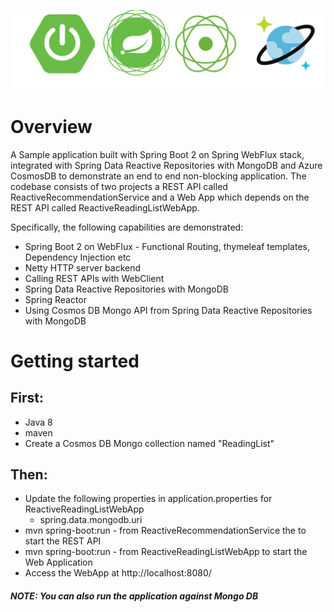 ![Reactive non-blocking Application with Spring Boot 2 on Spring WebFlux stack, Spring Data Reactive Repositories](logo.png)

# Overview
A Sample application built with Spring Boot 2 on Spring WebFlux stack, integrated with Spring Data Reactive Repositories with MongoDB and Azure CosmosDB to demonstrate an end to end non-blocking application. The codebase consists of two projects a REST API called ReactiveRecommendationService and a Web App which depends on the REST API called ReactiveReadingListWebApp.

Specifically, the following capabilities are demonstrated:
* Spring Boot 2 on WebFlux - Functional Routing, thymeleaf templates, Dependency Injection etc
* Netty HTTP server backend
* Calling REST APIs with WebClient
* Spring Data Reactive Repositories with MongoDB
* Spring Reactor 
* Using Cosmos DB Mongo API from Spring Data Reactive Repositories with MongoDB

# Getting started

## First:
 * Java 8
 * maven
 * Create a Cosmos DB Mongo collection named "ReadingList"

## Then:
* Update the following properties in application.properties for ReactiveReadingListWebApp 
  - spring.data.mongodb.uri  
* mvn spring-boot:run - from ReactiveRecommendationService the to start the REST API 
* mvn spring-boot:run - from ReactiveReadingListWebApp to start the Web Application
* Access the WebApp at http://localhost:8080/

##### NOTE: You can also run the application against Mongo DB


